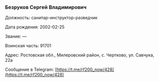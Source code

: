 ### Безруков Сергей Владимирович

Должность: санитар-инструктор-разведчик

Дата рождения: 2002-02-25

Звание: —

Воинская часть: 91701

Адрес: Ростовская обл., Милеровский район, с. Чертково, ул. Савчука, 22а

Сообщение в Telegram: [https://t.me/rf200_now/428](https://t.me/rf200_now/428)
